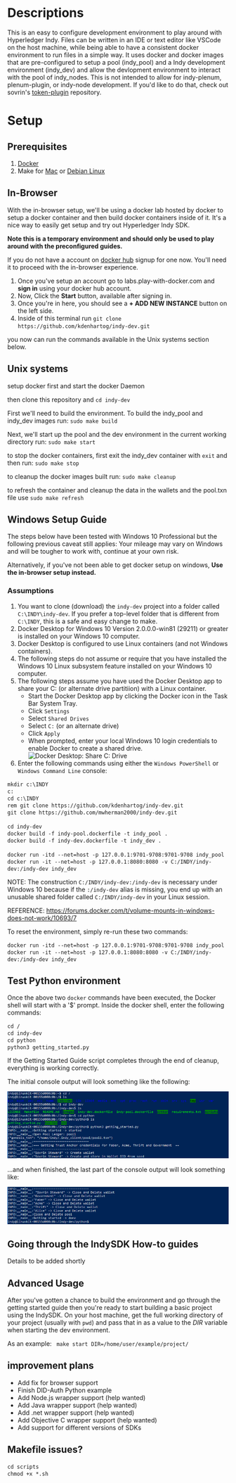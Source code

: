 # Descriptions
This is an easy to configure development environment to play around with Hyperledger Indy. Files can be written in an IDE or text editor like VSCode on the host machine, while being able to have a consistent docker environment to run files in a simple way. It uses docker and docker images that are pre-configured to setup a pool (indy_pool) and a Indy development environment (indy_dev) and allow the devlopment environment to interact with the pool of indy_nodes. This is not intended to allow for indy-plenum, plenum-plugin, or  indy-node development. If you'd like to do that, check out sovrin's [token-plugin](https://github.com/sovrin-foundation/token-plugin#org003878b) repository.




# Setup

## Prerequisites
1. [Docker](https://docs.docker.com/install/#supported-platforms)
2. Make for [Mac](https://stackoverflow.com/questions/10265742/how-to-install-make-and-gcc-on-a-mac#10265766) or [Debian Linux](https://stackoverflow.com/questions/11934997/how-to-install-make-in-ubuntu#11935185)

## In-Browser

With the in-browser setup, we'll be using a docker lab hosted by docker to setup a docker container and then build docker containers inside of it. It's a nice way to easily get setup and try out Hyperledger Indy SDK. 

**Note this is a temporary environment and should only be used to play around with the preconfigured guides.**

If you do not have a account on [docker hub](https://hub.docker.com) signup for one now. You'll need it to proceed with the in-browser experience.

1. Once you've setup an account go to labs.play-with-docker.com and **sign in** using your docker hub account.
2. Now, Click the **Start** button, available after signing in.
3. Once you're in here, you should see a **+ ADD NEW INSTANCE** button on the left side.
4. Inside of this terminal run `git clone https://github.com/kdenhartog/indy-dev.git`

you now can run the commands available in the Unix systems section below.

## Unix systems

setup docker first and start the docker Daemon

then clone this repository and `cd indy-dev` 

First we'll need to build the environment. To build the indy_pool and indy_dev images run: `sudo make build`

Next, we'll start up the pool and the dev environment in the current working directory run: `sudo make start`

to stop the docker containers, first exit the indy_dev container with `exit` and then run: `sudo make stop`

to cleanup the docker images built run: `sudo make cleanup`

to refresh the container and cleanup the data in the wallets and the pool.txn file use `sudo make refresh`

## Windows Setup Guide
The steps below have been tested with Windows 10 Professional but the following previous caveat still applies: Your mileage may vary on Windows and will be tougher to work with, continue at your own risk.

Alternatively, if you've not been able to get docker setup on windows, **Use the in-browser setup instead.**

### Assumptions
1. You want to clone (download) the `indy-dev` project into a folder called `C:\INDY\indy-dev`. If you prefer a top-level folder that is different from `C:\INDY`, this is a safe and easy change to make.
2. Docker Desktop for Windows 10 Version 2.0.0.0-win81 (29211) or greater is installed on your Windows 10 computer.
3. Docker Desktop is configured to use Linux containers (and not Windows containers).
4. The following steps do not assume or require that you have installed the Windows 10 Linux subsystem feature installed on your Windows 10 computer.
5. The following steps assume you have used the Docker Desktop app to share your C: (or alternate drive partitiion) with a Linux container. 
   - Start the Docker Desktop app by clicking the Docker icon in the Task Bar System Tray.
   - Click `Settings`
   - Select `Shared Drives`
   - Select `C:` (or an alternate drive)
   - Click `Apply`
   - When prompted, enter your local Windows 10 login credentials to enable Docker to create a shared drive.
   ![Docker Desktop: Share C: Drive](images/Win10-DockerDesktop-ShareCDrive.png)
6. Enter the following commands using either the `Windows PowerShell` or `Windows Command Line` console:
```
mkdir c:\INDY
c:
cd c:\INDY
rem git clone https://github.com/kdenhartog/indy-dev.git
git clone https://github.com/mwherman2000/indy-dev.git

cd indy-dev
docker build -f indy-pool.dockerfile -t indy_pool .
docker build -f indy-dev.dockerfile -t indy_dev .

docker run -itd --net=host -p 127.0.0.1:9701-9708:9701-9708 indy_pool
docker run -it --net=host -p 127.0.0.1:8080:8080 -v C:/INDY/indy-dev:/indy-dev indy_dev
```
NOTE: The construction `C:/INDY/indy-dev:/indy-dev` is necessary under Windows 10 because if the `:/indy-dev` alias is missing, you end up with an unusable shared folder called `C:/INDY/indy-dev` in your Linux session.

REFERENCE:  https://forums.docker.com/t/volume-mounts-in-windows-does-not-work/10693/7

To reset the environment, simply re-run these two commands:
```
docker run -itd --net=host -p 127.0.0.1:9701-9708:9701-9708 indy_pool
docker run -it --net=host -p 127.0.0.1:8080:8080 -v C:/INDY/indy-dev:/indy-dev indy_dev
```

## Test Python environment
Once the above two `docker` commands have been executed, the Docker shell will start with a '$' prompt. Inside the docker shell, enter the following commands:

```
cd /
cd indy-dev
cd python
python3 getting_started.py
```
If the Getting Started Guide script completes through the end of cleanup, everything is working correctly.

The initial console output will look something like the following:

![python3 getting_started.py console output - start](images/python3-getting_started_py-start.png)

...and when finished, the last part of the console output will look something like:

![python3 getting_started.py console output -end](images/python3-getting_started_py-end.png)

## Going through the IndySDK How-to guides

Details to be added shortly

## Advanced Usage

After you've gotten a chance to build the environment and go through the getting started guide then you're ready to start building a basic project using the IndySDK. On your host machine, get the full working directory of your project (usually with `pwd`) and pass that in as a value to the *DIR* variable when starting the dev environment.
 
As an example: ` make start DIR=/home/user/example/project/`

## improvement plans
* Add fix for browser support
* Finish DID-Auth Python example
* Add Node.js wrapper support (help wanted)
* Add Java wrapper support (help wanted)
* Add .net wrapper support (help wanted)
* Add Objective C wrapper support (help wanted)
* Add support for different versions of SDKs

## Makefile issues?
```
cd scripts
chmod +x *.sh
```

